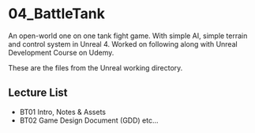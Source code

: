 # 04_BattleTank
An open-world one on one tank fight game. With simple AI, simple terrain and control system in Unreal 4.
Worked on following along with Unreal Development Course on Udemy.

These are the files from the Unreal working directory.

## Lecture List
* BT01 Intro, Notes & Assets
* BT02 Game Design Document (GDD) etc...
